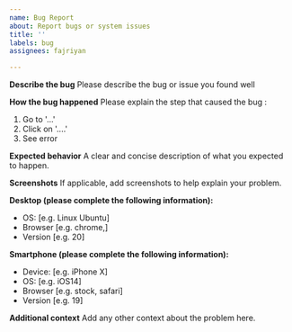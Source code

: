 ```yaml
---
name: Bug Report
about: Report bugs or system issues
title: ''
labels: bug
assignees: fajriyan

---
```


**Describe the bug**
Please describe the bug or issue you found well

**How the bug happened**
Please explain the step that caused the bug :
1. Go to '...'
2. Click on '....'
3. See error

**Expected behavior**
A clear and concise description of what you expected to happen.

**Screenshots**
If applicable, add screenshots to help explain your problem.

**Desktop (please complete the following information):**
 - OS: [e.g. Linux Ubuntu]
 - Browser [e.g. chrome,]
 - Version [e.g. 20]

**Smartphone (please complete the following information):**
 - Device: [e.g. iPhone X]
 - OS: [e.g. iOS14]
 - Browser [e.g. stock, safari]
 - Version [e.g. 19]

**Additional context**
Add any other context about the problem here.
